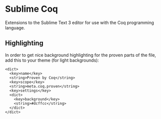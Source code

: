 Sublime Coq
===========

Extensions to the Sublime Text 3 editor for use with the Coq programming language.

Highlighting
------------

In order to get nice background highlighting for the proven parts of the file,
add this to your theme (for light backgrounds):

```
<dict>
  <key>name</key>
  <string>Proven by Coq</string>
  <key>scope</key>
  <string>meta.coq.proven</string>
  <key>settings</key>
  <dict>
    <key>background</key>
    <string>#dcffcc</string>
  </dict>
</dict>
```
